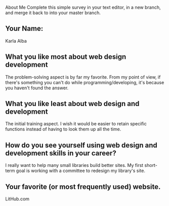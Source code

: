  About Me
Complete this simple survey in your text editor, in a new branch, and merge it back to into your master branch.

## Your Name:

Karla Alba

## What you like most about web design development

The problem-solving aspect is by far my favorite. From my point of view, if there's something you can't do while programming/developing, it's because you haven't found the answer.  

## What you like least about web design and development

The initial training aspect. I wish it would be easier to retain specific functions instead of having to look them up all the time. 

## How do you see yourself using web design and development skills in your career?

I really want to help many small libraries build better sites. My first short-term goal is working with a committee to redesign my library's site. 

## Your favorite (or most frequently used) website.

LitHub.com
